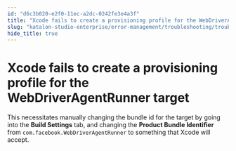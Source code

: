 ```yaml
---
id: "d6c3b020-e2f0-11ec-a2dc-0242fe3e4a3f"
title: "Xcode fails to create a provisioning profile for the WebDriverAgentRunner target"
slug: "katalon-studio-enterprise/error-management/troubleshooting/troubleshoot-mobile-automated-testing/xcode-fails-to-create-a-provisioning-profile-for-the-webdriveragentrunner-target"
hide_title: true
---
```


# <a id="troubleshooting-2013" class="anchor_top_offset"/><a id="ariaid-title1" class="anchor_top_offset"/>Xcode fails to create a provisioning profile for the WebDriverAgentRunner target

<div xmlns="http://www.w3.org/1999/xhtml" className="bodydiv troubleSolution"><section className="section remedy"><div className="li step p"><span className="ph cmd">This necessitates manually changing the bundle id for the target by going into the <strong className="ph b">Build Settings</strong> tab, and changing the <strong className="ph b">Product Bundle Identifier</strong> from <code className="ph codeph">com.facebook.WebDriverAgentRunner</code> to something that Xcode will accept.</span></div></section></div>
